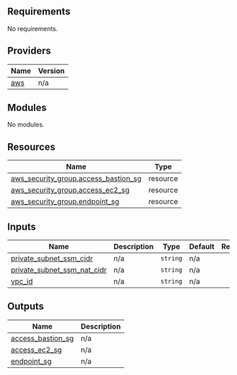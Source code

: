<!-- BEGIN_TF_DOCS -->
## Requirements

No requirements.

## Providers

| Name | Version |
|------|---------|
| <a name="provider_aws"></a> [aws](#provider\_aws) | n/a |

## Modules

No modules.

## Resources

| Name | Type |
|------|------|
| [aws_security_group.access_bastion_sg](https://registry.terraform.io/providers/hashicorp/aws/latest/docs/resources/security_group) | resource |
| [aws_security_group.access_ec2_sg](https://registry.terraform.io/providers/hashicorp/aws/latest/docs/resources/security_group) | resource |
| [aws_security_group.endpoint_sg](https://registry.terraform.io/providers/hashicorp/aws/latest/docs/resources/security_group) | resource |

## Inputs

| Name | Description | Type | Default | Required |
|------|-------------|------|---------|:--------:|
| <a name="input_private_subnet_ssm_cidr"></a> [private\_subnet\_ssm\_cidr](#input\_private\_subnet\_ssm\_cidr) | n/a | `string` | n/a | yes |
| <a name="input_private_subnet_ssm_nat_cidr"></a> [private\_subnet\_ssm\_nat\_cidr](#input\_private\_subnet\_ssm\_nat\_cidr) | n/a | `string` | n/a | yes |
| <a name="input_vpc_id"></a> [vpc\_id](#input\_vpc\_id) | n/a | `string` | n/a | yes |

## Outputs

| Name | Description |
|------|-------------|
| <a name="output_access_bastion_sg"></a> [access\_bastion\_sg](#output\_access\_bastion\_sg) | n/a |
| <a name="output_access_ec2_sg"></a> [access\_ec2\_sg](#output\_access\_ec2\_sg) | n/a |
| <a name="output_endpoint_sg"></a> [endpoint\_sg](#output\_endpoint\_sg) | n/a |
<!-- END_TF_DOCS -->